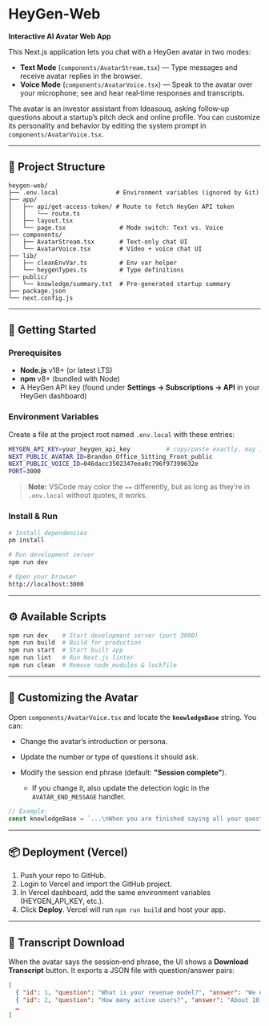# HeyGen‑Web

**Interactive AI Avatar Web App**

This Next.js application lets you chat with a HeyGen avatar in two modes:

* **Text Mode** (`components/AvatarStream.tsx`) — Type messages and receive avatar replies in the browser.
* **Voice Mode** (`components/AvatarVoice.tsx`) — Speak to the avatar over your microphone; see and hear real‑time responses and transcripts.

The avatar is an investor assistant from Ideasouq, asking follow‑up questions about a startup’s pitch deck and online profile. You can customize its personality and behavior by editing the system prompt in `components/AvatarVoice.tsx`.

---

## 📁 Project Structure

```
heygen-web/
├── .env.local                # Environment variables (ignored by Git)
├── app/
│   ├── api/get-access-token/ # Route to fetch HeyGen API token
│   │   └── route.ts
│   ├── layout.tsx
│   └── page.tsx               # Mode switch: Text vs. Voice
├── components/
│   ├── AvatarStream.tsx       # Text‑only chat UI
│   └── AvatarVoice.tsx        # Video + voice chat UI
├── lib/
│   ├── cleanEnvVar.ts         # Env var helper
│   └── heygenTypes.ts         # Type definitions
├── public/
│   └── knowledge/summary.txt  # Pre‑generated startup summary
├── package.json
└── next.config.js
```

---

## 🚀 Getting Started

### Prerequisites

* **Node.js** v18+ (or latest LTS)
* **npm** v8+ (bundled with Node)
* A HeyGen API key (found under **Settings → Subscriptions → API** in your HeyGen dashboard)

### Environment Variables

Create a file at the project root named `.env.local` with these entries:

```bash
HEYGEN_API_KEY=your_heygen_api_key          # copy/paste exactly, may include ==
NEXT_PUBLIC_AVATAR_ID=Brandon_Office_Sitting_Front_public
NEXT_PUBLIC_VOICE_ID=046dacc3502347eea0c796f97399632e
PORT=3000
```

> **Note:** VSCode may color the `==` differently, but as long as they’re in `.env.local` without quotes, it works.

### Install & Run

```bash
# Install dependencies
pm install

# Run development server
npm run dev

# Open your browser
http://localhost:3000
```

---

## ⚙️ Available Scripts

```bash
npm run dev    # Start development server (port 3000)
npm run build  # Build for production
npm run start  # Start built app
npm run lint   # Run Next.js linter
npm run clean  # Remove node_modules & lockfile
```

---

## 🧩 Customizing the Avatar

Open `components/AvatarVoice.tsx` and locate the **`knowledgeBase`** string. You can:

* Change the avatar’s introduction or persona.
* Update the number or type of questions it should ask.
* Modify the session end phrase (default: **"Session complete"**).

  * If you change it, also update the detection logic in the `AVATAR_END_MESSAGE` handler.

```ts
// Example:
const knowledgeBase = `...\nWhen you are finished saying all your questions, end with:\n"Thank you for your time. This concludes our conversation. Session complete."`;
```

---

## 📦 Deployment (Vercel)

1. Push your repo to GitHub.
2. Login to Vercel and import the GitHub project.
3. In Vercel dashboard, add the same environment variables (HEYGEN\_API\_KEY, etc.).
4. Click **Deploy**. Vercel will run `npm run build` and host your app.

---

## 📄 Transcript Download

When the avatar says the session‑end phrase, the UI shows a **Download Transcript** button. It exports a JSON file with question/answer pairs:

```json
[
  { "id": 1, "question": "What is your revenue model?", "answer": "We use a subscription service..." },
  { "id": 2, "question": "How many active users?", "answer": "About 10,000 per month." },
  …
]
```



